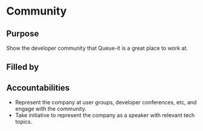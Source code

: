 # Community

## Purpose

Show the developer community that Queue-it is a great place to work at.

## Filled by

## Accountabilities

- Represent the company at user groups, developer conferences, etc, and engage with the community.
- Take initiative to represent the company as a speaker with relevant tech topics.
